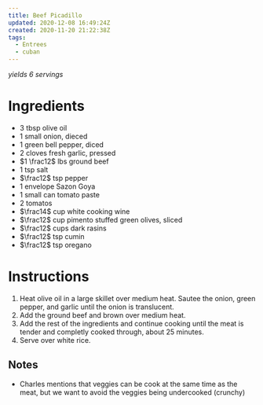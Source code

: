 ```yaml
---
title: Beef Picadillo
updated: 2020-12-08 16:49:24Z
created: 2020-11-20 21:22:38Z
tags:
  - Entrees
  - cuban
---
```


*yields 6 servings*

# Ingredients

* 3 tbsp olive oil
* 1 small onion, dieced
* 1 green bell pepper, diced
* 2 cloves fresh garlic, pressed
* $1 \frac12$ lbs ground beef
* 1 tsp salt
* $\frac12$ tsp pepper
* 1 envelope Sazon Goya
* 1 small can tomato paste
* 2 tomatos
* $\frac14$ cup white cooking wine
* $\frac12$ cup pimento stuffed green olives, sliced
* $\frac12$ cups dark rasins
* $\frac12$ tsp cumin
* $\frac12$ tsp oregano

# Instructions

1. Heat olive oil in a large skillet over medium heat. Sautee the onion, green pepper, and garlic until the onion is translucent.
2. Add the ground beef and brown over medium heat.
3. Add the rest of the ingredients and continue cooking until the meat is tender and completly cooked through, about 25 minutes.
4. Serve over white rice.

## Notes
- Charles mentions that veggies can be cook at the same time as the meat, but we want to avoid the veggies being undercooked (crunchy)